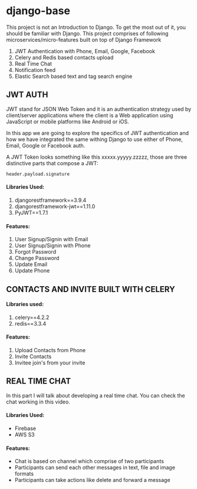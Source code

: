 # django-base
This project is not an Introduction to Django. To get the most out of it, you should be familiar with Django.
This project comprises of following microservices/micro-features built on top of Django Framework

1. JWT Authentication with Phone, Email, Google, Facebook
2. Celery and Redis based contacts upload
3. Real Time Chat
4. Notification feed
5. Elastic Search based text and tag search engine

## JWT AUTH
JWT stand for JSON Web Token and it is an authentication strategy used by client/server applications where the client is a Web application using JavaScript or mobile platforms like Android or iOS.

In this app we are going to explore the specifics of JWT authentication and how we have integrated the same withing Django to use either of Phone, Email, Google or Facebook auth.

A JWT Token looks something like this xxxxx.yyyyy.zzzzz, those are three distinctive parts that compose a JWT:
```
header.payload.signature
```

#### Libraries Used:
1. djangorestframework==3.9.4
2. djangorestframework-jwt==1.11.0
3. PyJWT==1.7.1


#### Features:
1. User Signup/Signin with Email
2. User Signup/Signin with Phone
3. Forgot Password
4. Change Password
5. Update Email
6. Update Phone

## CONTACTS AND INVITE BUILT WITH CELERY

#### Libraries used:
1. celery==4.2.2
2. redis==3.3.4

#### Features:
1. Upload Contacts from Phone
2. Invite Contacts
3. Invitee join's from your invite

## REAL TIME CHAT
In this part I will talk about developing a real time chat. You can check the chat working in this video.

#### Libraries Used:
* Firebase
* AWS S3

#### Features:
* Chat is based on channel which comprise of two participants
* Participants can send each other messages in text, file and image formats
* Participants can take actions like delete and forward a message